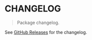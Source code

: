 # CHANGELOG

> Package changelog.

See [GitHub Releases](https://github.com/stdlib-js/math-base-special-csch/releases) for the changelog.